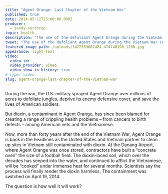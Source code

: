 ```yaml
---
title: "Agent Orange: Last Chapter of the Vietnam War"
published: true
date: 2014-05-12T23:00:00.000Z
producer:
  - sandy-northrop
topic: health
description: "The use of the defoliant Agent Orange during the Vietnam War continues to cast a dark shadow over both American veterans and Vietnamese citizens. "
tweet: "The use of the defoliant Agent Orange during the Vietnam War continues to cast a dark shadow."
featured_image_path: /uploads/1422559082424_474740190_1280.jpg
appearance: light-text
video:
  video_id:
  video_provider: vimeo
  video_show_in_history: true
# type: video
slug: agent-orange-last-chapter-of-the-vietnam-war
---
```


During the war, the U.S. military sprayed Agent Orange over millions of acres to defoliate jungles, deprive its enemy defensive cover, and save the lives of American soldiers.

But dioxin, a contaminant in Agent Orange, has since been blamed for creating a range of crippling health problems – from cancers to birth defects – among American vets and the Vietnamese.

Now, more than forty years after the end of the Vietnam War, Agent Orange is back in the headlines as the United States and Vietnam partner to clean up sites in Vietnam still contaminated with dioxin. At the Danang Airport, where Agent Orange was once stored, contractors have built a “concrete oven” the size of a football field. The dioxin-laced soil, which over the decades has seeped into the water, and continued to afflict the Vietnamese, will be “cooked” under immense heat for several months. Scientists say the process will finally render the dioxin harmless. The containment was switched on April 19, 2014.

The question is how well it will work?


